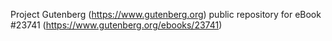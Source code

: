 Project Gutenberg (https://www.gutenberg.org) public repository for eBook #23741 (https://www.gutenberg.org/ebooks/23741)
